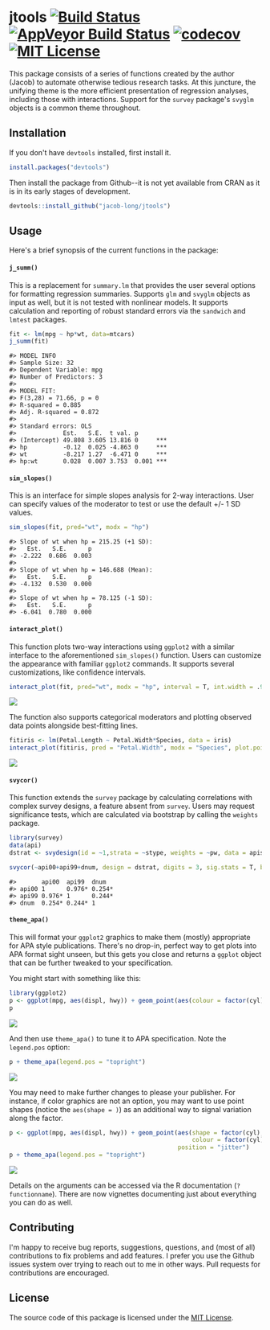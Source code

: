 
<!-- README.md is generated from README.Rmd. Please edit that file -->
jtools [![Build Status](https://travis-ci.org/jacob-long/jtools.svg?branch=master)](https://travis-ci.org/jacob-long/jtools) [![AppVeyor Build Status](https://ci.appveyor.com/api/projects/status/github/jacob-long/JTools?branch=master&svg=true)](https://ci.appveyor.com/project/jacob-long/JTools) [![codecov](https://codecov.io/gh/jacob-long/jtools/branch/master/graph/badge.svg)](https://codecov.io/gh/jacob-long/jtools) [![MIT License](https://img.shields.io/badge/license-MIT-blue.svg?style=flat)](https://opensource.org/licenses/MIT)
======================================================================================================================================================================================================================================================================================================================================================================================================================================================================================================================================================

This package consists of a series of functions created by the author (Jacob) to automate otherwise tedious research tasks. At this juncture, the unifying theme is the more efficient presentation of regression analyses, including those with interactions. Support for the `survey` package's `svyglm` objects is a common theme throughout.

Installation
------------

If you don't have `devtools` installed, first install it.

``` r
install.packages("devtools")
```

Then install the package from Github--it is not yet available from CRAN as it is in its early stages of development.

``` r
devtools::install_github("jacob-long/jtools")
```

Usage
-----

Here's a brief synopsis of the current functions in the package:

#### `j_summ()`

This is a replacement for `summary.lm` that provides the user several options for formatting regression summaries. Supports `glm` and `svyglm` objects as input as well, but it is not tested with nonlinear models. It supports calculation and reporting of robust standard errors via the `sandwich` and `lmtest` packages.

``` r
fit <- lm(mpg ~ hp*wt, data=mtcars)
j_summ(fit)
```

    #> MODEL INFO
    #> Sample Size: 32
    #> Dependent Variable: mpg
    #> Number of Predictors: 3
    #> 
    #> MODEL FIT: 
    #> F(3,28) = 71.66, p = 0
    #> R-squared = 0.885
    #> Adj. R-squared = 0.872
    #> 
    #> Standard errors: OLS 
    #>             Est.   S.E.  t val. p        
    #> (Intercept) 49.808 3.605 13.816 0     ***
    #> hp          -0.12  0.025 -4.863 0     ***
    #> wt          -8.217 1.27  -6.471 0     ***
    #> hp:wt       0.028  0.007 3.753  0.001 ***

#### `sim_slopes()`

This is an interface for simple slopes analysis for 2-way interactions. User can specify values of the moderator to test or use the default +/- 1 SD values.

``` r
sim_slopes(fit, pred="wt", modx = "hp")
```

    #> Slope of wt when hp = 215.25 (+1 SD): 
    #>   Est.   S.E.      p 
    #> -2.222  0.686  0.003 
    #> 
    #> Slope of wt when hp = 146.688 (Mean): 
    #>   Est.   S.E.      p 
    #> -4.132  0.530  0.000 
    #> 
    #> Slope of wt when hp = 78.125 (-1 SD): 
    #>   Est.   S.E.      p 
    #> -6.041  0.780  0.000

#### `interact_plot()`

This function plots two-way interactions using `ggplot2` with a similar interface to the aforementioned `sim_slopes()` function. Users can customize the appearance with familiar `ggplot2` commands. It supports several customizations, like confidence intervals.

``` r
interact_plot(fit, pred="wt", modx = "hp", interval = T, int.width = .95)
```

![](README-interact_plot_continuous-1.png)

The function also supports categorical moderators and plotting observed data points alongside best-fitting lines.

``` r
fitiris <- lm(Petal.Length ~ Petal.Width*Species, data = iris)
interact_plot(fitiris, pred = "Petal.Width", modx = "Species", plot.points = TRUE)
```

![](README-interact_plot_factor-1.png)

#### `svycor()`

This function extends the `survey` package by calculating correlations with complex survey designs, a feature absent from `survey`. Users may request significance tests, which are calculated via bootstrap by calling the `weights` package.

``` r
library(survey)
data(api)
dstrat <- svydesign(id = ~1,strata = ~stype, weights = ~pw, data = apistrat, fpc=~fpc)

svycor(~api00+api99+dnum, design = dstrat, digits = 3, sig.stats = T, bootn = 2000)
```

    #>       api00  api99  dnum  
    #> api00 1      0.976* 0.254*
    #> api99 0.976* 1      0.244*
    #> dnum  0.254* 0.244* 1

#### `theme_apa()`

This will format your `ggplot2` graphics to make them (mostly) appropriate for APA style publications. There's no drop-in, perfect way to get plots into APA format sight unseen, but this gets you close and returns a `ggplot` object that can be further tweaked to your specification.

You might start with something like this:

``` r
library(ggplot2)
p <- ggplot(mpg, aes(displ, hwy)) + geom_point(aes(colour = factor(cyl)), position = "jitter")
p
```

![](README-theme_apa_pre_ex-1.png)

And then use `theme_apa()` to tune it to APA specification. Note the `legend.pos` option:

``` r
p + theme_apa(legend.pos = "topright")
```

![](README-theme_apa_ex-1.png)

You may need to make further changes to please your publisher. For instance, if color graphics are not an option, you may want to use point shapes (notice the `aes(shape = )`) as an additional way to signal variation along the factor.

``` r
p <- ggplot(mpg, aes(displ, hwy)) + geom_point(aes(shape = factor(cyl), 
                                                   colour = factor(cyl)), 
                                               position = "jitter")
p + theme_apa(legend.pos = "topright") 
```

![](README-theme_apa_shape_ex-1.png)

Details on the arguments can be accessed via the R documentation (`?functionname`). There are now vignettes documenting just about everything you can do as well.

Contributing
------------

I'm happy to receive bug reports, suggestions, questions, and (most of all) contributions to fix problems and add features. I prefer you use the Github issues system over trying to reach out to me in other ways. Pull requests for contributions are encouraged.

License
-------

The source code of this package is licensed under the [MIT License](http://opensource.org/licenses/mit-license.php).
